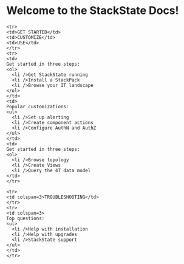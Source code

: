 # Welcome to the StackState Docs!


<table>

  <tbody>

    <tr>
    <td>GET STARTED</td>
    <td>CUSTOMIZE</td>
    <td>USE</td>
    </tr>
    <tr>
    <td>
    Get started in three steps:
    <ol>
      <li />Get StackState running
      <li />Install a StackPack
      <li />Browse your IT landscape
    </ol>
    </td>
    <td>
    Popular customizations:
    <ul>
      <li />Set up alerting
      <li />Create component actions
      <li />Configure AuthN and AuthZ
    </ul>
    </td>
    <td>
    Get started in three steps:
    <ol>
      <li />Browse topology
      <li />Create Views
      <li />Query the 4T data model
    </td>
    </tr>

    <tr>
    <td colspan=3>TROUBLESHOOTING</td>
    </tr>
    <tr>
    <td colspan=3>
    Top questions:
    <ul>
      <li />Help with installation
      <li />Help with upgrades
      <li />StackState support
    </ul>
    </td>
    </tr>

  </tbody>
</table>
